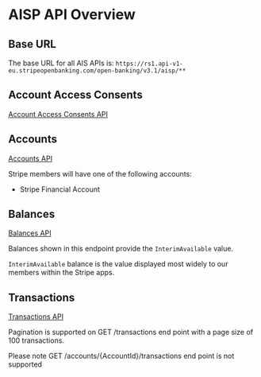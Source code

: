 # AISP API Overview

## Base URL
The base URL for all AIS APIs is: `https://rs1.api-v1-eu.stripeopenbanking.com/open-banking/v3.1/aisp/**`

## Account Access Consents
[Account Access Consents API](/perry/developer/documentation?resource=ukhub-stripe-portal&document=swagger/account-info-openapi.yaml#operations-tag-Account_Access)

## Accounts
[Accounts API](/perry/developer/documentation?resource=ukhub-stripe-portal&document=swagger/account-info-openapi.yaml#operations-tag-Accounts)

Stripe members will have one of the following accounts:
- Stripe Financial Account

## Balances
[Balances API](/perry/developer/documentation?resource=ukhub-stripe-portal&document=swagger/account-info-openapi.yaml#operations-tag-Balances)

Balances shown in this endpoint provide the `InterimAvailable` value.

`InterimAvailable` balance is the value displayed most widely to our members within the Stripe apps.

## Transactions
[Transactions API](/perry/developer/documentation?resource=ukhub-stripe-portal&document=swagger/account-info-openapi.yaml#operations-tag-Transactions)

Pagination is supported on GET /transactions end point with a page size of 100 transactions.

Please note GET /accounts/{AccountId}/transactions end point is not supported

